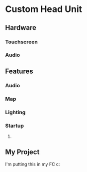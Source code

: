 # Custom Head Unit

## Hardware

### Touchscreen

### Audio

### 

## Features

### Audio

### Map

### Lighting

### Startup

1. 

## My Project

I'm putting this in my FC c: